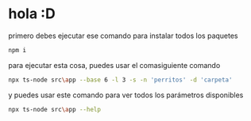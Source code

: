 # hola :D

primero debes ejecutar ese comando para instalar todos los paquetes

```bash
npm i
```

para ejecutar esta cosa, puedes usar el comasiguiente comando

```bash
npx ts-node src\app --base 6 -l 3 -s -n 'perritos' -d 'carpeta'
```

y puedes usar este comando para ver todos los parámetros disponibles

```bash
npx ts-node src\app --help
```

